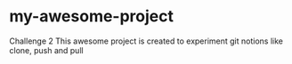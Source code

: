 # my-awesome-project
Challenge 2
This awesome project is created to experiment git notions like clone, push and pull
